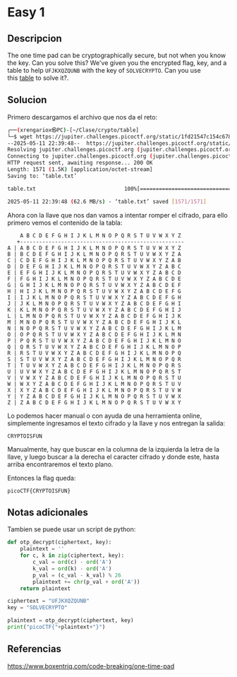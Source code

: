 # Easy 1

## Descripcion
The one time pad can be cryptographically secure, but not when you know the key. Can you solve this? We've given you the encrypted flag, key, and a table to help `UFJKXQZQUNB` with the key of `SOLVECRYPTO`. Can you use this [table](https://jupiter.challenges.picoctf.org/static/1fd21547c154c678d2dab145c29f1d79/table.txt) to solve it?.
## Solucion
Primero descargamos el archivo que nos da el reto:
```sh
┌──(xrengariox㉿PC)-[~/Clase/crypto/table]
└─$ wget https://jupiter.challenges.picoctf.org/static/1fd21547c154c678d2dab145c29f1d79/table.txt 
--2025-05-11 22:39:48--  https://jupiter.challenges.picoctf.org/static/1fd21547c154c678d2dab145c29f1d79/table.txt
Resolving jupiter.challenges.picoctf.org (jupiter.challenges.picoctf.org)... 3.131.60.8
Connecting to jupiter.challenges.picoctf.org (jupiter.challenges.picoctf.org)|3.131.60.8|:443... connected.
HTTP request sent, awaiting response... 200 OK
Length: 1571 (1.5K) [application/octet-stream]
Saving to: ‘table.txt’

table.txt                            100%[===================================================================>]   1.53K  --.-KB/s    in 0s      

2025-05-11 22:39:48 (62.6 MB/s) - ‘table.txt’ saved [1571/1571]

```

Ahora con la llave que nos dan vamos a intentar romper el cifrado, para ello primero vemos el contenido de la tabla:
```
    A B C D E F G H I J K L M N O P Q R S T U V W X Y Z 
   +----------------------------------------------------
A | A B C D E F G H I J K L M N O P Q R S T U V W X Y Z
B | B C D E F G H I J K L M N O P Q R S T U V W X Y Z A
C | C D E F G H I J K L M N O P Q R S T U V W X Y Z A B
D | D E F G H I J K L M N O P Q R S T U V W X Y Z A B C
E | E F G H I J K L M N O P Q R S T U V W X Y Z A B C D
F | F G H I J K L M N O P Q R S T U V W X Y Z A B C D E
G | G H I J K L M N O P Q R S T U V W X Y Z A B C D E F
H | H I J K L M N O P Q R S T U V W X Y Z A B C D E F G
I | I J K L M N O P Q R S T U V W X Y Z A B C D E F G H
J | J K L M N O P Q R S T U V W X Y Z A B C D E F G H I
K | K L M N O P Q R S T U V W X Y Z A B C D E F G H I J
L | L M N O P Q R S T U V W X Y Z A B C D E F G H I J K
M | M N O P Q R S T U V W X Y Z A B C D E F G H I J K L
N | N O P Q R S T U V W X Y Z A B C D E F G H I J K L M
O | O P Q R S T U V W X Y Z A B C D E F G H I J K L M N
P | P Q R S T U V W X Y Z A B C D E F G H I J K L M N O
Q | Q R S T U V W X Y Z A B C D E F G H I J K L M N O P
R | R S T U V W X Y Z A B C D E F G H I J K L M N O P Q
S | S T U V W X Y Z A B C D E F G H I J K L M N O P Q R
T | T U V W X Y Z A B C D E F G H I J K L M N O P Q R S
U | U V W X Y Z A B C D E F G H I J K L M N O P Q R S T
V | V W X Y Z A B C D E F G H I J K L M N O P Q R S T U
W | W X Y Z A B C D E F G H I J K L M N O P Q R S T U V
X | X Y Z A B C D E F G H I J K L M N O P Q R S T U V W
Y | Y Z A B C D E F G H I J K L M N O P Q R S T U V W X
Z | Z A B C D E F G H I J K L M N O P Q R S T U V W X Y
```

Lo podemos hacer manual o con ayuda de una herramienta online, simplemente ingresamos el texto cifrado y la llave y nos entregan la salida:
```
CRYPTOISFUN
```

Manualmente, hay que buscar en la columna de la izquierda la letra de la llave, y luego buscar a la derecha el caracter cifrado y donde este, hasta arriba encontraremos el texto plano.

Entonces la flag queda:
```flag
picoCTF{CRYPTOISFUN}
```
## Notas adicionales
Tambien se puede usar un script de python:
```python
def otp_decrypt(ciphertext, key):
    plaintext = ''
    for c, k in zip(ciphertext, key):
        c_val = ord(c) - ord('A')
        k_val = ord(k) - ord('A')
        p_val = (c_val - k_val) % 26
        plaintext += chr(p_val + ord('A'))
    return plaintext

ciphertext = "UFJKXQZQUNB" 
key = "SOLVECRYPTO" 

plaintext = otp_decrypt(ciphertext, key)
print("picoCTF{"+plaintext+"}")
```
## Referencias
https://www.boxentriq.com/code-breaking/one-time-pad